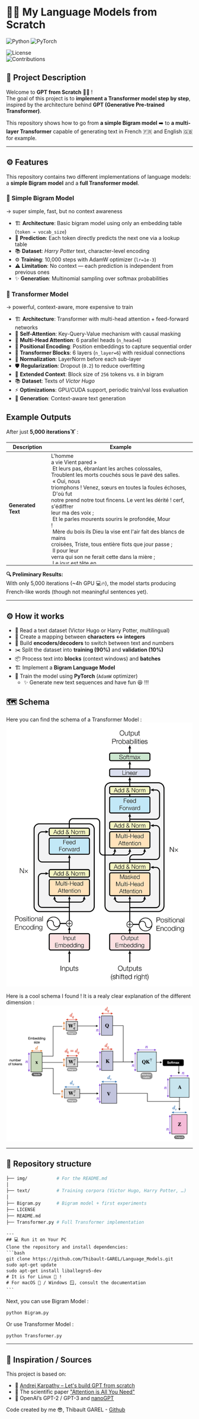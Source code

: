 # 🤖💬 My Language Models from Scratch  

![Python](https://img.shields.io/badge/python-3.9%2B-blue.svg)
![PyTorch](https://img.shields.io/badge/PyTorch-2.7.1-red.svg)  

![License](https://img.shields.io/badge/license-MIT-green.svg)  
![Contributions](https://img.shields.io/badge/contributions-welcome-orange.svg)  

## 📝 Project Description  
Welcome to **GPT from Scratch** 🤖💬 !  
The goal of this project is to **implement a Transformer model step by step**, inspired by the architecture behind **GPT (Generative Pre-trained Transformer)**.  

This repository shows how to go from **a simple Bigram model** ➡️ to **a multi-layer Transformer** capable of generating text in French 🇫🇷 and English 🇬🇧 for example.  

---

## ⚙️ Features

This repository contains two different implementations of language models: a **simple Bigram model** and a **full Transformer model**.  

### 🔹 Simple Bigram Model
→ super simple, fast, but no context awareness  

- 🏗️ **Architecture**: Basic bigram model using only an embedding table (`token → vocab_size`)  
- 🎯 **Prediction**: Each token directly predicts the next one via a lookup table  
- 📚 **Dataset**: *Harry Potter* text, character-level encoding  
- ⚙️ **Training**: 10,000 steps with AdamW optimizer (`lr=1e-3`)  
- ⚠️ **Limitation**: No context — each prediction is independent from previous ones  
- ✨ **Generation**: Multinomial sampling over softmax probabilities  


### 🔹 Transformer Model
→ powerful, context-aware, more expensive to train  

- 🏗️ **Architecture**: Transformer with multi-head attention + feed-forward networks  
- 🔑 **Self-Attention**: Key-Query-Value mechanism with causal masking  
- 🧠 **Multi-Head Attention**: 6 parallel heads (`n_head=6`)  
- 📏 **Positional Encoding**: Position embeddings to capture sequential order  
- 🧩 **Transformer Blocks**: 6 layers (`n_layer=6`) with residual connections  
- 🧽 **Normalization**: LayerNorm before each sub-layer  
- 🛡️ **Regularization**: Dropout (`0.2`) to reduce overfitting  
- 📏 **Extended Context**: Block size of `256` tokens vs. `8` in bigram  
- 📚 **Dataset**: Texts of *Victor Hugo*  
- ⚡ **Optimizations**: GPU/CUDA support, periodic train/val loss evaluation  
- 🤖 **Generation**: Context-aware text generation  


## Example Outputs

After just **5,000 iterations**🏋 :
<custom-element data-json="%7B%22type%22%3A%22table-metadata%22%2C%22attributes%22%3A%7B%22title%22%3A%22Exemple%20avec%20d%C3%A9filement%22%7D%7D" />

<custom-element data-json="%7B%22type%22%3A%22table-metadata%22%2C%22attributes%22%3A%7B%22title%22%3A%22Texte%20g%C3%A9n%C3%A9r%C3%A9%20apr%C3%A8s%205%20000%20it%C3%A9rations%22%7D%7D" />

| Description        | Example                                                                                                                                                                                                                                                                                                                                                                                                                                                                                                                                                                                                                                                                                                                                                                                                                                                                                                                                                                                                                                                                                                                                                                                                                                                                                                                                                                                                                                                                                                                                                                                                                                                                                                                                                                                                                                                                                                                                                                                                                                                                                                                                                                                                                                         |
|--------------------|-------------------------------------------------------------------------------------------------------------------------------------------------------------------------------------------------------------------------------------------------------------------------------------------------------------------------------------------------------------------------------------------------------------------------------------------------------------------------------------------------------------------------------------------------------------------------------------------------------------------------------------------------------------------------------------------------------------------------------------------------------------------------------------------------------------------------------------------------------------------------------------------------------------------------------------------------------------------------------------------------------------------------------------------------------------------------------------------------------------------------------------------------------------------------------------------------------------------------------------------------------------------------------------------------------------------------------------------------------------------------------------------------------------------------------------------------------------------------------------------------------------------------------------------------------------------------------------------------------------------------------------------------------------------------------------------------------------------------------------------------------------------------------------------------------------------------------------------------------------------------------------------------------------------------------------------------------------------------------------------------------------------------------------------------------------------------------------------------------------------------------------------------------------------------------------------------------------------------------------------------|
| **Generated Text** | <div style="height: 300px; overflow-y: auto; white-space: pre-wrap;">L'homme a vie Vient pared »<br> Et leurs pas, ébranlant les arches colossales, Troublent les morts couchés sous le pavé des salles.<br> « Oui, nous triomphons ! Venez, sœurs en toutes la foules échoses,<br> D'où fut notre prend notre tout fincens.  Le vent les dérité ! cerf, s'édiffrer leur ma des voix ;<br> Et le parles mourents sourirs le profondée, Mour !<br> Mère du bois ils Dieu la vise ent l'air fait des blancs de mains croisées, Triste, tous entière flots que jour passe ;<br> Il pour leur verra qui son ne ferait cette dans la mière ;<br> Le jour est tête en jour, ils sont là sour ma nombre,<br> Ne velous tra. Qu'on noir mon sangla ! Pierme qu'il nous dans les femmes ?<br> Ils ne s'en vont travailler quinze heures sous dont les tiffles ; Il profond des de l'enfini qui sortes astères,<br> La femme sous luille avec le noir poit.<br> Sans le vers main mauglant, filets attenant ; L'horreur bon est comte le vieille ; L'inge nous pare ; le maître ; leurs mes bleaux ; S'il me vol branche l'amour, regarde, et la nuit.<br> La pauvre montagne homme a Va degrés ! »<br> Le vol plus à cert la porte fix sont qui le partie : La maine se valle, Pour les bouche pritaint en pleint frilleur,<br> Et vous êtes l'homme un flot de l'empire à leur bouille !<br> Qui pourre mon cherveux qui rapportez, dans ce chacun !<br> Par à peine ces deux enfants, couvres Ainsi qu'un pour toute heure ;<br> Parvu qu'il elle, frappe elle lible, Temble, à dérans les coiffres qu'un regarde en tremblant son coeur,<br> Je coupens saint le vert d'enfant mennuit pleur moment.<br> Son bis non sang qu'on chevaiement plus frappé.<br> Car vous êtes pous l'ombre de l'amour même ! Vous êtes l'oasis qu'on le luit mour conde et tout fini.<br> Oui, a regarde et de la petite flamme Son au son aeuil s'aira ces ondeul !<br> Car dans le borouche, âme en pyréche à la mal !<br> Couris à la la penit ses cartant pas, L'ondre effroi de sa démon pable à voix !<br> Si ma triste, S'ai je double qui pleur main et voleur !<br> Il vit, qui fui voulez : Chantez, ples mortes,  Cette foule qui fait ce que mure vous</div> |

**🔍 Preliminary Results:**  
With only 5,000 iterations (~4h GPU 💻🔥), the model starts producing French-like words (though not meaningful sentences yet).

---

## ⚙️ How it works
- 📖 Read a text dataset (Victor Hugo or Harry Potter, multilingual)
- 🔢 Create a mapping between **characters ↔ integers**
- 🧩 Build **encoders/decoders** to switch between text and numbers
- ✂️ Split the dataset into **training (90%)** and **validation (10%)**
- 📦 Process text into **blocks** (context windows) and **batches**
- 🏗️ Implement a **Bigram Language Model**
- 🚀 Train the model using **PyTorch** (`AdamW` optimizer)
  - ✨ Generate new text sequences and have fun 😆 !!!

## 🗺️ Schema 
Here you can find the schema of a Transformer Model :
![Transformer Schema](img/Encoder-Decoder.png)

Here is a cool schema I found ! It is a realy clear explanation of the different dimension :
![Dimension Schema](img/dimension.png)

---


## 📂 Repository structure  
```bash
├── img/           # For the README.md
│
├── text/          # Training corpora (Victor Hugo, Harry Potter, …)
│
├── Bigram.py      # Bigram model + first experiments  
├── LICENSE
├── README.md
├── Transformer.py # Full Transformer implementation  
```

    ---
    ## 💻 Run it on Your PC  
    Clone the repository and install dependencies:  
    ```bash
    git clone https://github.com/Thibault-GAREL/Language_Models.git
    sudo apt-get update
    sudo apt-get install liballegro5-dev
    # It is for Linux 🐧 !
    # For macOS 🍎 / Windows 🪟, consult the documentation
    ```

Next, you can use Bigram Model :
```bash
python Bigram.py
```

Or use Transformer Model :
```bash
python Transformer.py
```

---

## 📖 Inspiration / Sources  
This project is based on:  
- 🎥 [Andrej Karpathy – Let's build GPT from scratch](https://www.youtube.com/watch?v=kCc8FmEb1nY)  
- 📄 The scientific paper ["Attention is All You Need"](https://en.wikipedia.org/wiki/Attention_Is_All_You_Need) 
- 🧠 OpenAI’s GPT-2 / GPT-3 and [nanoGPT](https://github.com/karpathy/nanoGPT)  


Code created by me 😎, Thibault GAREL - [Github](https://github.com/Thibault-GAREL)